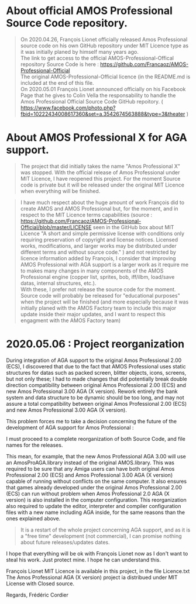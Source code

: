 # About official AMOS Professional Source Code repository.
> On 2020.04.26, François Lionet officially released Amos Professional source code on his own GitHub repository under MIT Licence type as it was initially planed by himself many years ago.<br>
> The link to get access to the official AMOS-Professional-Offical repository Source Code is here : https://github.com/Francaoz/AMOS-Professional-Official<br>
> The original AMOS-Professional-Official licence (in the README.md is included at the end of this file.<br>
> On 2020.05.01 François Lionet announced officially on his Facebook Page that he gives to Colin Vella the responsability to handle the Amos Professional Official Source Code GitHub repoitory. ( https://www.facebook.com/photo.php?fbid=10222434008617360&set=a.3542674563888&type=3&theater )

# About AMOS Professional X for AGA support.
> The project that did initially takes the name "Amos Professional X" was stopped. With the official release of Amos Professional under MIT Licence, I have reopened this project.
For the moment Source code is private but it will be released under the original MIT Licence when everything will be finished.

> I have much respect about the huge amount of work François did to create AMOS and AMOS Professional but, for the moment, and in respect to the MIT Licence terms capabilities (source : https://github.com/Francaoz/AMOS-Professional-Official/blob/master/LICENSE seen in the GitHub box about MIT Licence "A short and simple permissive license with conditions only requiring preservation of copyright and license notices. Licensed works, modifications, and larger works may be distributed under different terms and without source code." ) and not restricted by licence information added by François, I consider that improving AMOS Professional with AGA support is a larger work as it require me to makes many changes in many components of the AMOS Professional engine (copper list, sprites, bob, iff/ilbm, load/save datas, internal structures, etc.).<br>
With these, I prefer not release the source code for the moment.<br>
Source code will probably be released for "educational purposes" when the project will be finished (and more especially because it was initially planed with the AMOS Factory team to include this major update inside their major updates, and I want to respect this engagment with the AMOS Factory team)

# 2020.05.06 : Project reorganization

During integration of AGA support to the original Amos Professional 2.00 (ECS), I discovered that due to the fact that AMOS Professional uses static structures for datas such as packed screen, blitter objects, icons, screens, but not only these; I had to made changes that did potentially break double direction compatibility between original Amos Professional 2.00 (ECS) and new Amos Professional 3.00 AGA (X version). Rework entirely the bank system and data structure to be dynamic should be too long, and may not assure a total compatibility between original Amos Professional 2.00 (ECS) and new Amos Professional 3.00 AGA (X version).

This problem forces me to take a decision concerning the future of the development of AGA support for Amos Professional :

 I must proceed to a complete reorganization of both Source Code,  and file names for the releases.

This mean, for example, that the new Amos Professional AGA 3.00 will use an AmosProAGA.library instead of the original AMOS.library.
This was required to be sure that any Amiga users can have both original Amos Professional 2.00  (ECS) and Amos Professional 3.00 AGA (X version) capable of running without conflicts on the same computer.
It also ensures that games already developed under the original Amos Professional 2.00  (ECS) can run without problem when Amos Professional 2.0 AGA (X version) is also installed in the computer configuration.
This reorganization also required to update the editor, interpreter and compiler configuration files with a new name including AGA inside, for the same reasons than the ones explained above.
>It is a restart of the whole project concerning AGA support, and as it is a "free time" development (not commercial), I can promise nothing about future releases/updates dates.

I hope that everything will be ok with François Lionet now as I don't want to steal his work. Just protect mine. I hope he can understand this.

François Lionet MIT Licence is available in this project, in the file Licence.txt
The Amos Professional AGA (X version) project ia distribued under MIT License with Closed source.

Regards,
Frédéric Cordier
